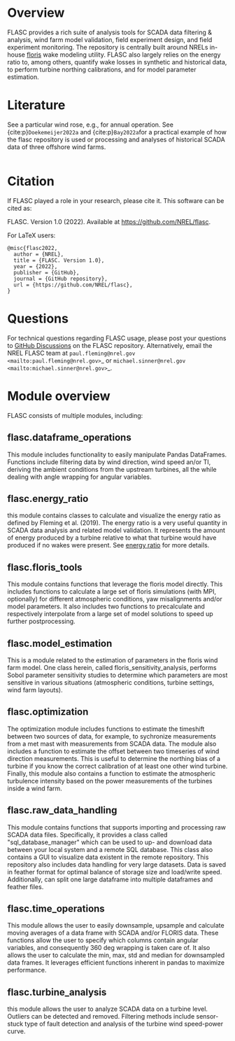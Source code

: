 # Overview

FLASC provides a rich suite of analysis tools for SCADA data filtering &
analysis, wind farm model validation, field experiment design, and field
experiment monitoring. The repository is centrally built around NRELs
in-house [floris](https://github.com/nrel/floris) wake modeling utility.
FLASC also largely relies on the energy ratio to, among others, quantify wake
losses in synthetic and historical data, to perform turbine northing
calibrations, and for model parameter estimation.

# Literature

See a particular wind rose, e.g., for annual operation. See
{cite:p}`Doekemeijer2022a` and {cite:p}`Bay2022a`for a practical
example of how the flasc repository is used or processing and analyses of
historical SCADA data of three offshore wind farms.

  ```{bibliography}
  ```

# Citation


If FLASC played a role in your research, please cite it. This software can be
cited as:

   FLASC. Version 1.0 (2022). Available at https://github.com/NREL/flasc.

For LaTeX users:


    @misc{flasc2022,
      author = {NREL},
      title = {FLASC. Version 1.0},
      year = {2022},
      publisher = {GitHub},
      journal = {GitHub repository},
      url = {https://github.com/NREL/flasc},
    }


# Questions

For technical questions regarding FLASC usage, please post your questions to
[GitHub Discussions](https://github.com/NREL/flasc/discussions) on the
FLASC repository. Alternatively, email the NREL FLASC team at
`paul.fleming@nrel.gov <mailto:paul.fleming@nrel.gov>`_ or
`michael.sinner@nrel.gov <mailto:michael.sinner@nrel.gov>`_.


# Module overview

FLASC consists of multiple modules, including:


## flasc.dataframe_operations

This module includes functionality to easily manipulate Pandas DataFrames.
Functions include filtering data by wind direction, wind speed an/or TI,
deriving the ambient conditions from the upstream turbines, all the while
dealing with angle wrapping for angular variables.


## flasc.energy_ratio

this module contains classes to calculate and visualize the energy ratio as
defined by Fleming et al. (2019). The energy ratio is a very useful quantity
in SCADA data analysis and related model validation. It represents the amount
of energy produced by a turbine relative to what that turbine would have
produced if no wakes were present.  See [energy ratio](energy_ratio) for more
details.


## flasc.floris_tools

This module contains functions that leverage the floris model directly. This
includes functions to calculate a large set of floris simulations (with MPI,
optionally) for different atmospheric conditions, yaw misalignments and/or
model parameters. It also includes two functions to precalculate and
respectively interpolate from a large set of model solutions to speed up
further postprocessing.


## flasc.model_estimation

This is a module related to the estimation of parameters in the floris wind
farm model. One class herein, called floris_sensitivity_analysis, performs
Sobol parameter sensitivity studies to determine which parameters are most
sensitive in various situations (atmospheric conditions, turbine settings,
wind farm layouts).


## flasc.optimization

The optimization module includes functions to estimate the timeshift between
two sources of data, for example, to sychronize measurements from a met mast
with measurements from SCADA data. The module also includes a function to
estimate the offset between two timeseries of wind direction measurements.
This is useful to determine the northing bias of a turbine if you know the
correct calibration of at least one other wind turbine. Finally, this module
also contains a function to estimate the atmospheric turbulence intensity
based on the power measurements of the turbines inside a wind farm.


## flasc.raw_data_handling

This module contains functions that supports importing and processing raw
SCADA data files. Specifically, it provides a class called
"sql_database_manager" which can be used to up- and download data between
your local system and a remote SQL database. This class also contains a GUI
to visualize data existent in the remote repository. This repository also
includes data handling for very large datasets. Data is saved in feather
format for optimal balance of storage size and load/write speed.
Additionally, can split one large dataframe into multiple dataframes and
feather files.


## flasc.time_operations

This module allows the user to easily downsample, upsample and calculate
moving averages of a data frame with SCADA and/or FLORIS data. These functions
allow the user to specify which columns contain angular variables, and
consequently 360 deg wrapping is taken care of. It also allows the user
to calculate the min, max, std and median for downsampled data frames. It
leverages efficient functions inherent in pandas to maximize performance.


## flasc.turbine_analysis

this module allows the user to analyze SCADA data on a turbine level. Outliers
can be detected and removed. Filtering methods include sensor-stuck type of
fault detection and analysis of the turbine wind speed-power curve.
